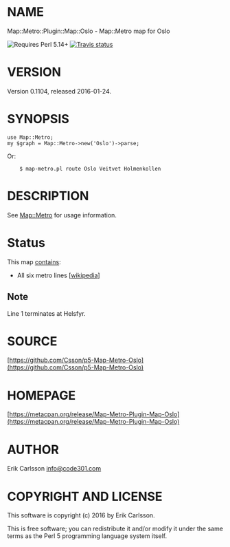 # NAME

Map::Metro::Plugin::Map::Oslo - Map::Metro map for Oslo

![Requires Perl 5.14+](https://img.shields.io/badge/perl-5.14+-brightgreen.svg) [![Travis status](https://api.travis-ci.org/Csson/p5-Map-Metro-Oslo.svg?branch=master)](https://travis-ci.org/Csson/p5-Map-Metro-Oslo) 

# VERSION

Version 0.1104, released 2016-01-24.

# SYNOPSIS

    use Map::Metro;
    my $graph = Map::Metro->new('Oslo')->parse;

Or:

        $ map-metro.pl route Oslo Veitvet Holmenkollen

# DESCRIPTION

See [Map::Metro](https://metacpan.org/pod/Map::Metro) for usage information.

# Status

This map [contains](https://metacpan.org/pod/Map::Metro::Plugin::Map::Oslo::Lines):

- All six metro lines \[[wikipedia](https://en.wikipedia.org/wiki/Oslo_metro)\]

## Note

Line 1 terminates at Helsfyr.

# SOURCE

[https://github.com/Csson/p5-Map-Metro-Oslo](https://github.com/Csson/p5-Map-Metro-Oslo)

# HOMEPAGE

[https://metacpan.org/release/Map-Metro-Plugin-Map-Oslo](https://metacpan.org/release/Map-Metro-Plugin-Map-Oslo)

# AUTHOR

Erik Carlsson <info@code301.com>

# COPYRIGHT AND LICENSE

This software is copyright (c) 2016 by Erik Carlsson.

This is free software; you can redistribute it and/or modify it under
the same terms as the Perl 5 programming language system itself.

